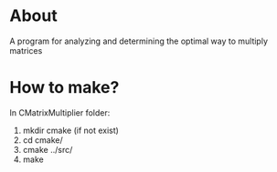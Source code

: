 # About
A program for analyzing and determining the optimal way to multiply matrices

# How to make?
In CMatrixMultiplier folder:
1. mkdir cmake (if not exist)
2. cd cmake/
3. cmake ../src/
4. make
